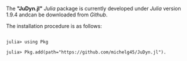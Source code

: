 The **"JuDyn.jl"** _Julia_ package is currently developed under _Julia_ version 1.9.4 andcan be downloaded from _Github_. 

The installation procedure is as follows: 

````{verbatim}

julia> using Pkg
 
julia> Pkg.add(path="https://github.com/michelg45/JuDyn.jl").

````